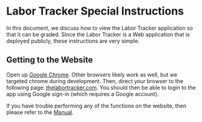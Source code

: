 # Labor Tracker Special Instructions

In this document, we discuss how to view the Labor Tracker application so that it can be graded. Since the Labor Tracker is a Web application that is deployed publicly, these instructions are very simple.

## Getting to the Website

Open up [Google Chrome](https://www.google.com/chrome/). Other browsers likely work as well, but we targeted chrome during development. Then, direct your browser to the following page: [thelabortracker.com](https://thelabortracker.com/). You should then be able to login to the app using Google sign-in (which requires a Google account).

If you have trouble performing any of the functions on the website, then please refer to the [Manual](https://github.gatech.edu/gt-hit-spring2018/Labor-Tracker/blob/master/Final%20Delivery/Manual%20-%20Cloud%20Regency.pdf).